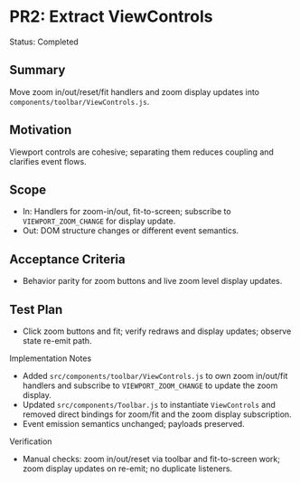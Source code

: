 # PR2: Extract ViewControls

Status: Completed

## Summary
Move zoom in/out/reset/fit handlers and zoom display updates into `components/toolbar/ViewControls.js`.

## Motivation
Viewport controls are cohesive; separating them reduces coupling and clarifies event flows.

## Scope
- In: Handlers for zoom-in/out, fit-to-screen; subscribe to `VIEWPORT_ZOOM_CHANGE` for display update.
- Out: DOM structure changes or different event semantics.

## Acceptance Criteria
- Behavior parity for zoom buttons and live zoom level display updates.

## Test Plan
- Click zoom buttons and fit; verify redraws and display updates; observe state re-emit path.

Implementation Notes
- Added `src/components/toolbar/ViewControls.js` to own zoom in/out/fit handlers and subscribe to `VIEWPORT_ZOOM_CHANGE` to update the zoom display.
- Updated `src/components/Toolbar.js` to instantiate `ViewControls` and removed direct bindings for zoom/fit and the zoom display subscription.
- Event emission semantics unchanged; payloads preserved.

Verification
- Manual checks: zoom in/out/reset via toolbar and fit-to-screen work; zoom display updates on re-emit; no duplicate listeners.
